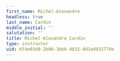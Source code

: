 ```yaml
---
first_name: Michel-Alexandre
headless: true
last_name: Cardin
middle_initial: ''
salutation: ''
title: Michel-Alexandre Cardin
type: instructor
uid: 6f4e03d0-2b96-3bb6-d832-8d2ad932778e
---
```

